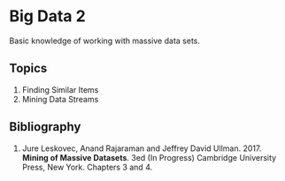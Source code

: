 # Big Data 2
Basic knowledge of working with massive data sets.

## Topics
1.	Finding Similar Items
2.	Mining Data Streams

## Bibliography
1. Jure Leskovec, Anand Rajaraman and Jeffrey David Ullman. 2017. **Mining of Massive Datasets**. 3ed (In Progress) Cambridge University Press, New York. Chapters 3 and 4.